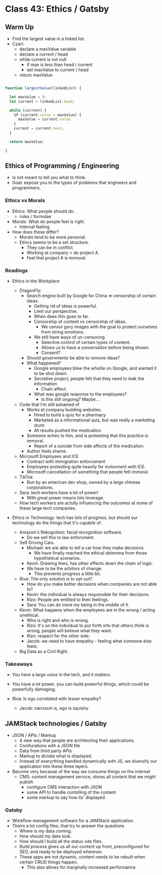 # Class 43: Ethics / Gatsby

## Warm Up

- Find the largest value in a linked list.
- Czarl:
  - declare a maxValue variable
  - declare a current / head
  - while current is not null
    - if max is less than head / current
    - set maxValue to current / head
  - return maxValue

```javascript

function largestValue(linkedList) {

  let maxValue = 0;
  let current = linkedList.head;

  while (current) {
    if (current.value > maxValue) {
      maxValue = current.value
    }
    current = current.next;
  }

  return maxValue;

}

```

## Ethics of Programming / Engineering

- Is not meant to tell you what to think.
- Goal: expose you to the types of problems that engineers and programmers.

### Ethics vs Morals

- Ethics: What people should do.
  - rules / formulae
- Morals: What do people feel is right.
  - Internal feeling
- How does these differ?
  - Morals tend to be more personal.
  - Ethics seems to be a set structure.
    - They can be in conflict.
    - Working at company > do project A.
    - Feel that project A is immoral.

### Readings

- Ethics in the Workplace
  - DragonFly:
    - Search engine built by Google for China => censorship of certain ideas.
      - Getting rid of ideas is powerful.
      - Limit our perspective.
      - When does this goes to far.
      - Censorship of content vs censorship of ideas.
        - We censor gory images with the goal to protect ourselves from string emotions.
      - We still have ways of un-censoring.
        - Selective control of certain types of content.
        - Allows us to have a conversation before being shown.
        - Consent?
    - Should governments be able to remove ideas?
    - What happened?
      - Google employees blew the whistle on Google, and wanted it to be shut down.
      - Secretive project, people felt that they need to leak the information
        - Chain affect.
      - What was google response to the employees?
        - Is this still ongoing? Maybe...
  - Code that I'm still ashamed of
    - Works at company building websites.
      - Hired to build a quiz for a pharmacy
      - Marketed as a informational quiz, but was really a marketing stunt.
      - All results pushed the medication.
    - Someone writes to him, and is protesting that this practice is immoral.
      - Report of a suicide from side affects of the medication.
    - Author feels shame.
  - Microsoft Employees and ICE
    - Contract with immigration enforcement
    - Employees protesting quite heavily for invlovment with ICE.
    - Microsoft cancellation of something that people felt immoral.
  - TikTok
    - Run by an american dev shop, owned by a large chinese corporations.
  - Sara: tech workers have a lot of power!
    - With great power means lots leverage.
  - How tech workers are actully influencing the outcomes at some of these large tech companies.

- Ethics in Technology: tech has lots of progress, but should our technology do the things that it's capable of.
  - Amazon's Rekognition: facial recoginition software.
    - Do we sell this to law enforcment.
  - Self Driving Cars.
    - Michael: we are able to tell a car how they make decisions
      - We have finally reached the ethical delemma from those hypothetical scenarios.
    - Kevin: Drawing lines, has other effects down the chain of logic.
    - We have to be the arbitors of change.
      - This prevents progress a little bit.
  - Riva: The only solution is to opt out?
    - How do you make better decisions when companies are not able to?
    - Kevin: the individual is always responsible for their decisions.
    - Rizo: People are entitled to their feelings.
    - Sara: You can do more my being in the middle of it.
  - Kevin: What happens when the employees are in the wrong / acting unethical.
    - Who is right and who is wrong.
    - Rizo: It's on the individual to put forth info that others think is wrong, people will believe what they want.
    - Rizo: respect for the other side.
    - Jacob: we need to have empathy - feeling what someone else feels.
  - Big Data as a Civil Right.

### Takeaways

- You have a large voice in the tech, and it matters.
- You have a lot power, you can build powerful things, which could be powerfully damaging.

- Riva: Is ego correlated with lesser empathy?
  - Jacob: narcissm is, ego is squishy.

## JAMStack technologies / Gatsby

- JSON / APIs / Markup
  - A new way that people are architecting their applications.
  - Conifurations with a JSON file
  - Data from third party APIs
  - Markup to dictate what is displayed.
  - Instead of everyrthing handled dynamically with JS, we diversify our application into these three layers.
- Become very because of the way we consume things on the internet
  - CMS: content management service, stores all content that we might pubish
    - configure CMS interaction with JSON
    - some API to handle contolling of the content
    - some markup to say how its' displayed.

### Gatsby

- Workflow management software for a JAMStack application.
- Theirs a lot config files, that try to answer the questions
  - Where is my data coming.
  - How should my data look.
  - How should I build all the statuc site files.
  - Build process gives us all our content up front, preconfigured for SEO, and ready to be deployed wherever.
  - These apps are not dynamic, content needs to be rebuilt when certain CRUD things happen.
    - This also allows for marginally increased performance.
